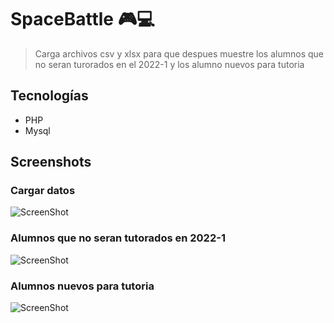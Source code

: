  # SpaceBattle :video_game::computer:

> Carga archivos csv y xlsx para que despues muestre los alumnos que no seran turorados en el 2022-1 y los alumno nuevos para tutoria


## Tecnologías
* PHP
* Mysql

## Screenshots
### Cargar datos
![ScreenShot](https://github.com/wildkite/Distribucion-Tutoria/blob/main/screenshots/ingresar.png)
### Alumnos que no seran tutorados en 2022-1
![ScreenShot](https://github.com/wildkite/Distribucion-Tutoria/blob/main/screenshots/no_matriculados.png)
### Alumnos nuevos para tutoria
![ScreenShot](https://github.com/wildkite/Distribucion-Tutoria/blob/main/screenshots/nuevos_alumnos.png)